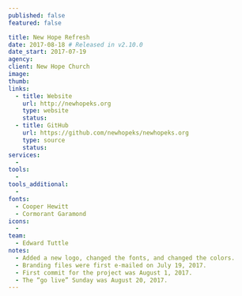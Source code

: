```yaml
---
published: false
featured: false

title: New Hope Refresh
date: 2017-08-18 # Released in v2.10.0
date_start: 2017-07-19
agency:
client: New Hope Church
image:
thumb:
links:
  - title: Website
    url: http://newhopeks.org
    type: website
    status:
  - title: GitHub
    url: https://github.com/newhopeks/newhopeks.org
    type: source
    status:
services:
  -
tools:
  -
tools_additional:
  -
fonts:
  - Cooper Hewitt
  - Cormorant Garamond
icons:
  -
team:
  - Edward Tuttle
notes:
  - Added a new logo, changed the fonts, and changed the colors.
  - Branding files were first e-mailed on July 19, 2017.
  - First commit for the project was August 1, 2017.
  - The “go live” Sunday was August 20, 2017.
---
```

